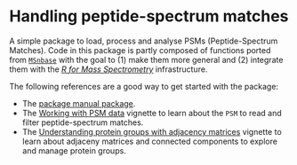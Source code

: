 # Handling peptide-spectrum matches

A simple package to load, process and analyse PSMs (Peptide-Spectrum
Matches). Code in this package is partly composed of functions ported
from [`MSnbase`](http://lgatto.github.io/MSnbase/) with the goal to
(1) make them more general and (2) integrate them with the [*R for
Mass Spectrometry*](https://github.com/rformassspectrometry)
infrastructure.

The following references are a good way to get started with the
package:

- The [package manual package](https://rformassspectrometry.github.io/PSMatch/reference/PSMatch.html).
- The [Working with PSM
  data](https://rformassspectrometry.github.io/PSMatch/articles/PSM.html)
  vignette to learn about the `PSM` to read and filter
  peptide-spectrum matches.
- The [Understanding protein groups with adjacency
  matrices](https://rformassspectrometry.github.io/PSMatch/articles/AdjacencyMatrix.html)
  vignette to learn about adjaceny matrices and connected components
  to explore and manage protein groups.

